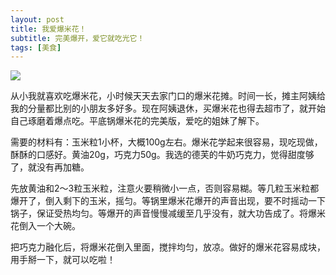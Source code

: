```yaml
---
layout: post
title: 我爱爆米花！ 
subtitle: 完美爆开，爱它就吃光它！ 
tags: [美食]
---
```


<img src="{{ site.baseurl }}/img/popcorn1.jpeg" />

从小我就喜欢吃爆米花，小时候天天去家门口的爆米花摊。时间一长，摊主阿姨给我的分量都比别的小朋友多好多。现在阿姨退休，买爆米花也得去超市了，就开始自己琢磨着爆点吃。平底锅爆米花的完美版，爱吃的姐妹了解下。

需要的材料有：玉米粒1小杯，大概100g左右。爆米花学起来很容易，现吃现做，酥酥的口感好。黄油20g，巧克力50g。我选的德芙的牛奶巧克力，觉得甜度够了，就没有再加糖。

先放黄油和2～3粒玉米粒，注意火要稍微小一点，否则容易糊。等几粒玉米粒都爆开了，倒入剩下的玉米，摇匀。等锅里爆米花爆开的声音出现，要不时摇动一下锅子，保证受热均匀。等爆开的声音慢慢减缓至几乎没有，就大功告成了。将爆米花倒入一个大碗。

把巧克力融化后，将爆米花倒入里面，搅拌均匀，放凉。做好的爆米花容易成块，用手掰一下，就可以吃啦！
